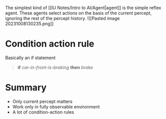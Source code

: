 The simplest kind of [[IU Notes/Intro to AI/Agent|agent]] is the simple reflex agent. These agents select actions on the basis of the current percept, ignoring the rest of the percept history. 
![[Pasted image 20231008130235.png]]
# Condition action rule
Basically an if statement 
> **if** *car-in-front-is-braking* **then** *brake*
# Summary
- Only current percept matters
- Work only in fully observable environment
- A lot of condition-action rules